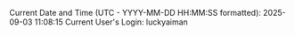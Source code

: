 Current Date and Time (UTC - YYYY-MM-DD HH:MM:SS formatted): 2025-09-03 11:08:15
Current User's Login: luckyaiman
